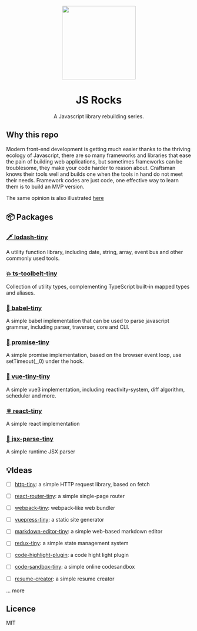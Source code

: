 <p align="center">
  <a href="#">
    <img width="200" src="https://cdn.jsdelivr.net/gh/chenxiaoyao6228/cloudimg@main/2023/js-rock.png"></img>
  </a>
</p>

<h1 align="center">JS Rocks</h1>

<div align="center">
  A Javascript library rebuilding series.
<div>

<div align="left"><div>

## Why this repo

Modern front-end development is getting much easier thanks to the thriving ecology of Javascript, there are so many frameworks and libraries that ease the pain of building web applications, but sometimes frameworks can be troublesome, they make your code harder to reason about. Craftsman knows their tools well and builds one when the tools in hand do not meet their needs. Framework codes are just code, one effective way to learn them is to build an MVP version.

The same opinion is also illustrated [here](https://indepth.dev/posts/1005/level-up-your-reverse-engineering-skills)

## 📦 Packages

### [🗡️ lodash-tiny](./packages/lodash-tiny/README.md)

A utility function library, including date, string, array, event bus and other commonly used tools.

### [💥 ts-toolbelt-tiny](./packages/ts-toolbelt-tiny/README.md)

Collection of utility types, complementing TypeScript built-in mapped types and aliases.

### [🗼 babel-tiny](./packages/babel-tiny/README.md)

A simple babel implementation that can be used to parse javascript grammar, including parser, traverser, core and CLI.

### [🧭 promise-tiny](./packages/promise-tiny/README.md)

A simple promise implementation, based on the browser event loop, use setTimeout(\_,0) under the hook.

### [🚀 vue-tiny-tiny](./packages/vue-tiny/README.md)

A simple vue3 implementation, including reactivity-system, diff algorithm, scheduler and more.

### [ ⚛️ react-tiny](./packages/react-tiny/README.md)

A simple react implementation

### [ 🦄 jsx-parse-tiny](./packages/jsx-parser-tiny/README.md)

A simple runtime JSX parser

## 💡Ideas

- [ ] [http-tiny](): a simple HTTP request library, based on fetch

* [ ] [react-router-tiny](): a simple single-page router

* [ ] [webpack-tiny](): webpack-like web bundler

* [ ] [vuepress-tiny](): a static site generator

- [ ] [markdown-editor-tiny](): a simple web-based markdown editor

- [ ] [redux-tiny](): a simple state management system

* [ ] [code-highlight-plugin](): a code hight light plugin

* [ ] [code-sandbox-tiny](): a simple online codesandbox

* [ ] [resume-creator](): a simple resume creator

... more

## Licence

MIT
